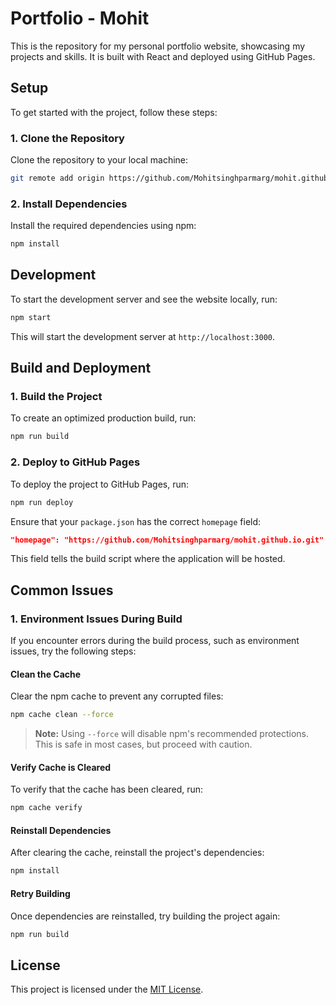

# Portfolio - Mohit

This is the repository for my personal portfolio website, showcasing my projects and skills. It is built with React and deployed using GitHub Pages.


## Setup

To get started with the project, follow these steps:

### 1. Clone the Repository

Clone the repository to your local machine:

```bash
git remote add origin https://github.com/Mohitsinghparmarg/mohit.github.io.git

```

### 2. Install Dependencies

Install the required dependencies using npm:

```bash
npm install
```

## Development

To start the development server and see the website locally, run:

```bash
npm start
```

This will start the development server at `http://localhost:3000`.

## Build and Deployment

### 1. Build the Project

To create an optimized production build, run:

```bash
npm run build
```

### 2. Deploy to GitHub Pages

To deploy the project to GitHub Pages, run:

```bash
npm run deploy
```

Ensure that your `package.json` has the correct `homepage` field:

```json
"homepage": "https://github.com/Mohitsinghparmarg/mohit.github.io.git"
```

This field tells the build script where the application will be hosted.

## Common Issues

### 1. Environment Issues During Build

If you encounter errors during the build process, such as environment issues, try the following steps:

#### Clean the Cache

Clear the npm cache to prevent any corrupted files:

```bash
npm cache clean --force
```

> **Note:** Using `--force` will disable npm's recommended protections. This is safe in most cases, but proceed with caution.

#### Verify Cache is Cleared

To verify that the cache has been cleared, run:

```bash
npm cache verify
```

#### Reinstall Dependencies

After clearing the cache, reinstall the project's dependencies:

```bash
npm install
```

#### Retry Building

Once dependencies are reinstalled, try building the project again:

```bash
npm run build
```

## License

This project is licensed under the [MIT License](https://choosealicense.com/licenses/mit/).
